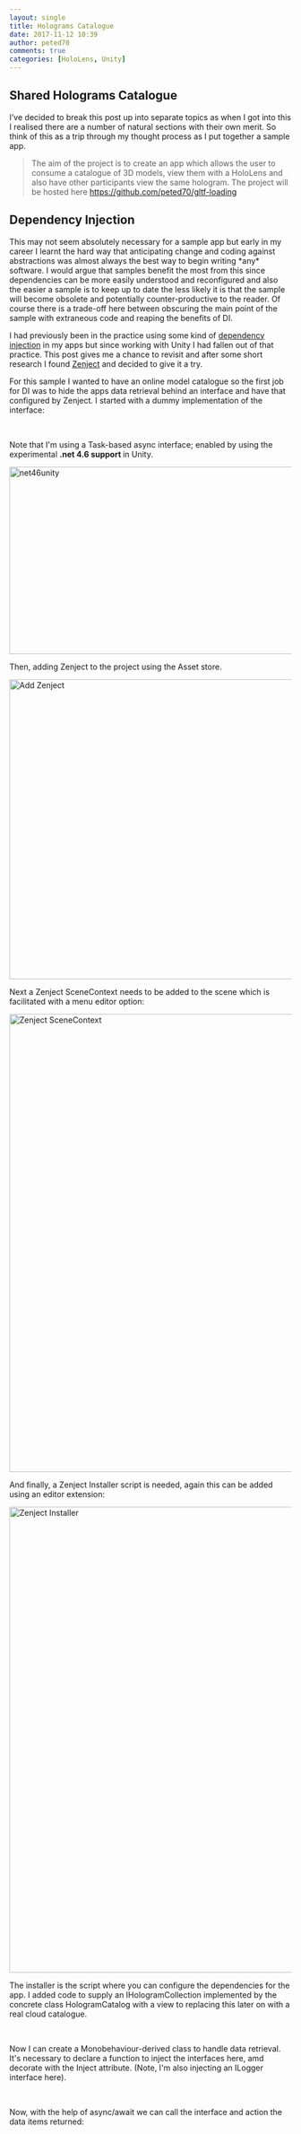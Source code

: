 ```yaml
---
layout: single
title: Holograms Catalogue
date: 2017-11-12 10:39
author: peted70
comments: true
categories: [HoloLens, Unity]
---
```

<h2>Shared Holograms Catalogue</h2><p>I’ve decided to break this post up into separate topics as when I got into this I realised there are a number of natural sections with their own merit. So think of this as a trip through my thought process as I put together a sample app.<blockquote><p>The aim of the project is to create an app which allows the user to consume a catalogue of 3D models, view them with a HoloLens and also have other participants view the same hologram. The project will be hosted here <a title="https://github.com/peted70/gltf-loading" href="https://github.com/peted70/gltf-loading">https://github.com/peted70/gltf-loading</a>&nbsp;</p></blockquote><h2>Dependency Injection</h2><p>This may not seem absolutely necessary for a sample app but early in my career I learnt the hard way that anticipating change and coding against abstractions was almost always the best way to begin writing *any* software. I would argue that samples benefit the most from this since dependencies can be more easily understood and reconfigured and also the easier a sample is to keep up to date the less likely it is that the sample will become obsolete and potentially counter-productive to the reader. Of course there is a trade-off here between obscuring the main point of the sample with extraneous code and reaping the benefits of DI.<p>I had previously been in the practice using some kind of <a href="https://en.wikipedia.org/wiki/Dependency_injection" target="_blank">dependency injection</a> in my apps but since working with Unity I had fallen out of that practice. This post gives me a chance to revisit and after some short research I found <a href="https://github.com/modesttree/Zenject" target="_blank">Zenject</a> and decided to give it a try.<p>For this sample I wanted to have an online model catalogue so the first job for DI was to hide the apps data retrieval behind an interface and have that configured by Zenject. I started with a dummy implementation of the interface:<script src="https://gist.github.com/peted70/4a1df21949ce7cfe81cfcc12d6b11a0a.js"></script><p><br><p>Note that I'm using a Task-based async interface; enabled by using the experimental <strong>.net 4.6 support </strong>in Unity.<p><a href="http://peted.azurewebsites.net/wp-content/uploads/2017/11/net46unity.png"><img width="711" height="334" title="net46unity" style="display: inline; background-image: none;" alt="net46unity" src="http://peted.azurewebsites.net/wp-content/uploads/2017/11/net46unity_thumb.png" border="0"></a><p>Then, adding Zenject to the project using the Asset store. <p><a href="http://peted.azurewebsites.net/wp-content/uploads/2017/11/Add-Zenject.png"><img width="724" height="535" title="Add Zenject" style="display: inline; background-image: none;" alt="Add Zenject" src="http://peted.azurewebsites.net/wp-content/uploads/2017/11/Add-Zenject_thumb.png" border="0"></a><p>Next a Zenject SceneContext needs to be added to the scene which is facilitated with a menu editor option:<p><a href="http://peted.azurewebsites.net/wp-content/uploads/2017/11/Zenject-SceneContext.png"><img width="729" height="817" title="Zenject SceneContext" style="display: inline; background-image: none;" alt="Zenject SceneContext" src="http://peted.azurewebsites.net/wp-content/uploads/2017/11/Zenject-SceneContext_thumb.png" border="0"></a><p>And finally, a Zenject Installer script is needed, again this can be added using an editor extension:<p><a href="http://peted.azurewebsites.net/wp-content/uploads/2017/11/Zenject-Installer.png"><img width="731" height="831" title="Zenject Installer" style="display: inline; background-image: none;" alt="Zenject Installer" src="http://peted.azurewebsites.net/wp-content/uploads/2017/11/Zenject-Installer_thumb.png" border="0"></a><p>The installer is the script where you can configure the dependencies for the app. I added code to supply an IHologramCollection implemented by the concrete class HologramCatalog with a view to replacing this later on with a real cloud catalogue.<script src="https://gist.github.com/peted70/32320cb26154fda6687a65c12fef8134.js"></script><p><br><p>Now I can create a Monobehaviour-derived class to handle data retrieval. It's necessary to declare a function to inject the interfaces here, amd decorate with the Inject attribute. (Note, I'm also injecting an ILogger interface here).<script src="https://gist.github.com/peted70/4fd0408eba7f12a96cb94b3b34a058e8.js"></script><p><br><p>Now, with the help of async/await we can call the interface and action the data items returned:<script src="https://gist.github.com/peted70/5e95ec3e85dbcbe1f464fb5407d3ec12.js"></script>
